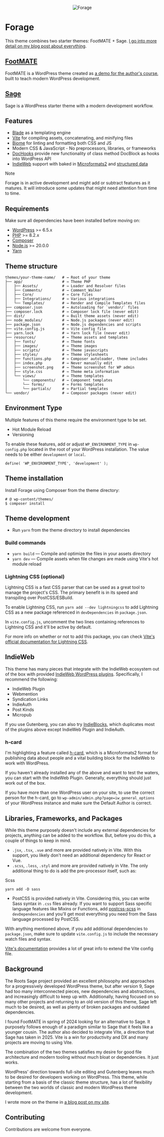 <p align="center"><img src="/resources/images/Forage.png" alt="Forage" /></p>

# Forage
This theme combines two starter themes: FootMATE + Sage. [I go into more detail on my blog post about everything](https://asuh.com/forage/).

## [FootMATE](https://github.com/przemekhernik/footmate.pro/tree/develop)
FootMATE is a WordPress theme created as [a demo for the author's course](https://pragmate.dev/wordpress/how-to-build-solid-wordpress-applications/),  built to teach modern WordPress development.

## [Sage](https://roots.io/sage/)
Sage is a WordPress starter theme with a modern development workflow.

## Features

* [Blade](https://laravel.com/docs/master/blade) as a templating engine
* [Vite](https://vitejs.dev/) for compiling assets, concatenating, and minifying files
* [Biome](https://biomejs.dev/) for linting and formatting both CSS and JS
* Modern CSS & JavaScript - No preprocessors, libraries, or frameworks
* [DocHooks](https://tentyp.dev/blog/wordpress/dochooks-sugar-syntax-for-hooking-system/) provide new functionality of class method DocBlock as hooks into WordPress API
* [IndieWeb](https://indieweb.org/) support with baked in [Microformats2](https://microformats.org/wiki/microformats2) and [structured data](https://schema.org/)

> [!NOTE]
> 
> Forage is in active development and might add or subtract features as it matures. It will introduce some updates that might need attention from time to time.


## Requirements

Make sure all dependencies have been installed before moving on:

* [WordPress](https://wordpress.org/) >= 6.5.x
* [PHP](https://www.php.net/manual/en/install.php) >= 8.2.x
* [Composer](https://getcomposer.org/download/)
* [Node.js](http://nodejs.org/) >= 20.0.0
* [Yarn](https://yarnpkg.com/getting-started/install)

## Theme structure

```shell
themes/your-theme-name/   # → Root of your theme
├── app/                  # → Theme PHP
│   ├── Assets/           # → Loader and Resolver files
│   ├── Comments/         # → Comment_Walker
│   ├── Core/             # → Core files
│   ├── Integrations/     # → Various integrations
│   └── Templates/        # → Render and Compile Templates files
├── composer.json         # → Autoloading for `vendor/` files
├── composer.lock         # → Composer lock file (never edit)
├── dist/                 # → Built theme assets (never edit)
├── node_modules/         # → Node.js packages (never edit)
├── package.json          # → Node.js dependencies and scripts
├── vite.config.js        # → Vite config file
├── yarn.lock             # → Yarn lock file (never edit)
├── resources/            # → Theme assets and templates
│   ├── fonts/            # → Theme fonts
│   ├── images/           # → Theme images
│   ├── scripts/          # → Theme javascripts
│   ├── styles/           # → Theme stylesheets
│   ├── functions.php     # → Composer autoloader, theme includes
│   ├── index.php         # → Never manually edit
│   ├── screenshot.png    # → Theme screenshot for WP admin
│   ├── style.css         # → Theme meta information
│   └── views/            # → Theme templates
│       └── components/   # → Component templates
│       └── forms/        # → Forms templates
│       └── partials/     # → Partial templates
└── vendor/               # → Composer packages (never edit)
```

## Environment Type

Multiple features of this theme require the environment type to be set.

* Hot Module Reload
* Versioning

To enable these features, add or adjust `WP_ENVIRONMENT_TYPE` in `wp-config.php` located in the root of your WordPress installation. The value needs to be either `development` or `local`.

`define( 'WP_ENVIRONMENT_TYPE', 'development' );`

## Theme installation

Install Forage using Composer from the theme directory:

```shell
# @ wp-content/themes/
$ composer install
```

## Theme development

* Run `yarn` from the theme directory to install dependencies

### Build commands

* `yarn build` — Compile and optimize the files in your assets directory
* `yarn dev` — Compile assets when file changes are made using Vite's hot module reload

### Lightning CSS (optional)

Lightning CSS is a fast CSS parser that can be used as a great tool to manage the project's CSS. The primary benefit is in its speed and transpiling over PostCSS/ESBuild.

To enable Lightning CSS, run `yarn add --dev lightningcss` to add Lightning CSS as a new package referenced in `devDependencies` in `package.json`.

In `vite.config.js`, uncomment the two lines containing references to Lightning CSS and it'll be active by default.

For more info on whether or not to add this package, you can check [Vite's official documentation for Lightning CSS](https://vite.dev/guide/features.html#lightning-css).

## IndieWeb

This theme has many pieces that integrate with the IndieWeb ecosystem out of the box with provided [IndieWeb WordPress plugins](https://indieweb.org/WordPress/Plugins). Specifically, I recommend the following:

* IndieWeb Plugin
* Webmention
* Syndication Links
* IndieAuth
* Post Kinds
* Micropub

If you use Gutenberg, you can also try [IndieBlocks](https://wordpress.org/plugins/indieblocks/), which duplicates most of the plugins above except IndieWeb Plugin and IndieAuth.

### h-card

I'm highlighting a feature called [h-card](https://microformats.org/wiki/h-card), which is a Microformats2 format for publishing data about people and a vital building block for the IndieWeb to work with WordPress.

If you haven't already installed any of the above and want to test the waters, you can start with the IndieWeb Plugin. Generally, everything should just work out of the box.

If you have more than one WordPress user on your site, to use the correct person for the h-card, go to `wp-admin/admin.php?page=iw_general_options` of your WordPress instance and make sure the Default Author is correct.

## Libraries, Frameworks, and Packages

While this theme purposely doesn't include any external dependencies for projects, anything can be added to the workflow. But, before you do this, a couple of things to keep in mind.

* `.jsx`, `.tsx`, `.vue` and more are provided natively in Vite. With this support, you likely don't need an additional dependency for React or Vue.
* `.scss`, `.less`, `.styl` and more are provided natively in Vite. The only additional thing to do is add the pre-processor itself, such as:

Scss

```
yarn add -D sass
```

* PostCSS is provided natively in Vite. Considering this, you can write Sass syntax in `.css` files already. If you want to support Sass specific language features like Mixins or Functions, add [postcss-scss](https://github.com/postcss/postcss-scss) in `devDependencies` and you'll get most everything you need from the Sass language processed by PostCSS.

With anything mentioned above, if you add additional dependencies to `package.json`, make sure to update `vite.config.js` to include the necessary watch files and syntax.

[Vite's documentation](https://vitejs.dev/guide/features.html) provides a lot of great info to extend the Vite config file.

## Background

The Roots Sage project provided an excellent philosophy and approaches for a progressively developed WordPress theme, but after version 9, Sage had too many interconnected pieces, new dependencies and abstractions, and increasingly difficult to keep up with. Additionally, having focused on so many other projects and returning to an old version of this theme, Sage left much to be desired, as well as plenty of broken packages and outdated dependencies.

I found FootMATE in spring of 2024 looking for an alternative to Sage. It purposely follows enough of a paradigm similar to Sage that it feels like a younger cousin. The author also decided to integrate Vite, a direction that Sage has taken in 2025. Vite is a win for productivity and DX and many projects are moving to using Vite.

The combination of the two themes satisfies my desire for good file architecture and modern tooling without much bloat or dependencies. It just works.

WordPress' direction towards full-site editing and Gutenberg leaves much to be desired for developers working on WordPress. This theme, while starting from a basis of the classic theme structure, has a lot of flexibility between the two worlds of classic and modern WordPress theme development.

I wrote more on the theme in [a blog post on my site](https://asuh.com/forage/).

## Contributing

Contributions are welcome from everyone.
